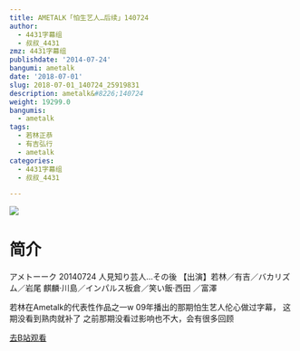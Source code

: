 ```yaml
---
title: AMETALK「怕生艺人…后续」140724
author:
  - 4431字幕组
  - 叔叔_4431
zmz: 4431字幕组
publishdate: '2014-07-24'
bangumi: ametalk
date: '2018-07-01'
slug: 2018-07-01_140724_25919831
description: ametalk&#8226;140724
weight: 19299.0
bangumis:
  - ametalk
tags:
  - 若林正恭
  - 有吉弘行
  - ametalk
categories:
  - 4431字幕组
  - 叔叔_4431

---
```

![](https://i.imgur.com/DA7qeYY.jpg)
# 简介  
アメトーーク 20140724 人見知り芸人…その後
【出演】若林／有吉／バカリズム／岩尾
麒麟·川島／インパルス板倉／笑い飯·西田 ／富澤

若林在Ametalk的代表性作品之一w
09年播出的那期怕生艺人伦心做过字幕，
这期没看到熟肉就补了
之前那期没看过影响也不大，会有很多回顾  

[去B站观看](https://www.bilibili.com/video/av25919831/)
 
